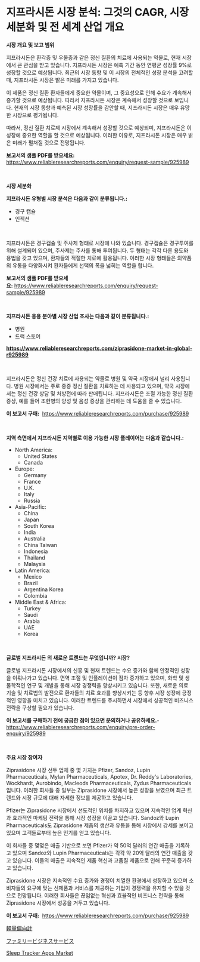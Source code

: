 <p><h1>지프라시돈 시장 분석: 그것의 CAGR, 시장 세분화 및 전 세계 산업 개요</h1></p><p><strong>시장 개요 및 보고 범위</strong></p>
<p><p>지프라시돈은 환각증 및 우울증과 같은 정신 질환의 치료에 사용되는 약물로, 현재 시장에서 큰 관심을 받고 있습니다. 지프라시돈 시장은 예측 기간 동안 연평균 성장률 9%로 성장할 것으로 예상됩니다. 최근의 시장 동향 및 이 시장의 전체적인 성장 분석을 고려할 때, 지프라시돈 시장은 밝은 미래를 가지고 있습니다. </p><p>이 제품은 정신 질환 환자들에게 중요한 약물이며, 그 중요성으로 인해 수요가 계속해서 증가할 것으로 예상됩니다. 따라서 지프라시돈 시장은 계속해서 성장할 것으로 보입니다. 현재의 시장 동향과 예측된 시장 성장률을 감안할 때, 지프라시돈 시장은 매우 유망한 시장으로 평가됩니다. </p><p>따라서, 정신 질환 치료제 시장에서 계속해서 성장할 것으로 예상되며, 지프라시돈은 이 성장에 중요한 역할을 할 것으로 예상됩니다. 이러한 이유로, 지프라시돈 시장은 매우 밝은 미래가 펼쳐질 것으로 전망됩니다.</p></p>
<p><strong>보고서의 샘플 PDF를 받으세요:</strong> <a href="https://www.reliableresearchreports.com/enquiry/request-sample/925989">https://www.reliableresearchreports.com/enquiry/request-sample/925989</a></p>
<p>&nbsp;</p>
<p><strong>시장 세분화</strong></p>
<p><strong>지프라시돈 유형별 시장 분석은 다음과 같이 분류됩니다.:</strong></p>
<p><ul><li>경구 캡슐</li><li>인젝션</li></ul></p>
<p>&nbsp;</p>
<p><p>지프라시돈은 경구캡슐 및 주사제 형태로 시장에 나와 있습니다. 경구캡슐은 경구투여를 위해 설계되어 있으며, 주사제는 주사를 통해 투여됩니다. 두 형태는 각각 다른 용도와 용법을 갖고 있으며, 환자들의 적절한 치료에 활용됩니다. 이러한 시장 형태들은 의약품의 유통을 다양화시켜 환자들에게 선택의 폭을 넓히는 역할을 합니다.</p></p>
<p><strong>보고서의 샘플 PDF를 받으세요:</strong>&nbsp;<a href="https://www.reliableresearchreports.com/enquiry/request-sample/925989">https://www.reliableresearchreports.com/enquiry/request-sample/925989</a></p>
<p>&nbsp;</p>
<p><strong> 지프라시돈 응용 분야별 시장 산업 조사는 다음과 같이 분류됩니다.:</strong></p>
<p><ul><li>병원</li><li>드럭 스토어</li></ul></p>
<p><strong><a href="https://www.reliableresearchreports.com/ziprasidone-market-in-global-r925989">https://www.reliableresearchreports.com/ziprasidone-market-in-global-r925989</a></strong></p>
<p>&nbsp;</p>
<p><p>지프라시돈은 정신 건강 치료에 사용되는 약물로 병원 및 약국 시장에서 널리 사용됩니다. 병원 시장에서는 주로 중증 정신 질환을 치료하는 데 사용되고 있으며, 약국 시장에서는 정신 건강 상담 및 처방전에 따라 판매됩니다. 지프라시돈은 조절 가능한 정신 질환 증상, 예를 들어 조현병의 양성 및 음성 증상을 관리하는 데 도움을 줄 수 있습니다.</p></p>
<p><strong>이 보고서 구매:</strong>&nbsp; <a href="https://www.reliableresearchreports.com/purchase/925989">https://www.reliableresearchreports.com/purchase/925989</a></p>
<p>&nbsp;</p>
<p><strong>지역 측면에서 지프라시돈 지역별로 이용 가능한 시장 플레이어는 다음과 같습니다.:</strong></p>
<p><ul>
    <li>
        North America:
        <ul>
            <li>United States</li>
            <li>Canada</li>
        </ul>
    </li>
    <li>
        Europe:
        <ul>
            <li>Germany</li>
            <li>France</li>
            <li>U.K.</li>
            <li>Italy</li>
            <li>Russia</li>
        </ul>
    </li>
    <li>
        Asia-Pacific:
        <ul>
            <li>China</li>
            <li>Japan</li>
            <li>South Korea</li>
            <li>India</li>
            <li>Australia</li>
            <li>China Taiwan</li>
            <li>Indonesia</li>
            <li>Thailand</li>
            <li>Malaysia</li>
        </ul>
    </li>
    <li>
        Latin America:
        <ul>
            <li>Mexico</li>
            <li>Brazil</li>
            <li>Argentina Korea</li>
            <li>Colombia</li>
        </ul>
    </li>
    <li>
        Middle East & Africa:
        <ul>
            <li>Turkey</li>
            <li>Saudi</li>
            <li>Arabia</li>
            <li>UAE</li>
            <li>Korea</li>
        </ul>
    </li>
    </ul></p>
<p>&nbsp;</p>
<p><strong>글로벌 지프라시돈 의 새로운 트렌드는 무엇입니까? 시장?</strong></p>
<p><p>글로벌 지프라시돈 시장에서의 신흥 및 현재 트렌드는 수요 증가와 함께 안정적인 성장을 이뤄나가고 있습니다. 면역 조절 및 인플레이션이 점차 증가하고 있으며, 화학 및 생물학적인 연구 및 개발을 통해 시장 경쟁력을 향상시키고 있습니다. 또한, 새로운 의료 기술 및 치료법의 발전으로 환자들의 치료 효과를 향상시키는 등 향후 시장 성장에 긍정적인 영향을 미치고 있습니다. 이러한 트렌드를 주시하면서 시장에서 성공적인 비즈니스 전략을 구상할 필요가 있습니다.</p></p>
<p><strong>이 보고서를 구매하기 전에 궁금한 점이 있으면 문의하거나 공유하세요.</strong>- <a href="https://www.reliableresearchreports.com/enquiry/pre-order-enquiry/925989">https://www.reliableresearchreports.com/enquiry/pre-order-enquiry/925989</a></p>
<p>&nbsp;</p>
<p><strong>주요 시장 참여자</strong></p>
<p><p>Ziprasidone 시장 선두 업체 중 몇 가지는 Pfizer, Sandoz, Lupin Pharmaceuticals, Mylan Pharmaceuticals, Apotex, Dr. Reddy's Laboratories, Wockhardt, Aurobindo, Macleods Pharmaceuticals, Zydus Pharmaceuticals입니다. 이러한 회사들 중 일부는 Ziprasidone 시장에서 높은 성장을 보였으며 최근 트렌드와 시장 규모에 대해 자세한 정보를 제공하고 있습니다.</p><p>Pfizer는 Ziprasidone 시장에서 선도적인 위치를 차지하고 있으며 지속적인 업계 혁신과 효과적인 마케팅 전략을 통해 시장 성장을 이끌고 있습니다. Sandoz와 Lupin Pharmaceuticals도 Ziprasidone 제품의 생산과 유통을 통해 시장에서 강세를 보이고 있으며 고객들로부터 높은 인기를 얻고 있습니다.</p><p>이 회사들 중 몇몇은 매출 기반으로 보면 Pfizer가 약 50억 달러의 연간 매출을 기록하고 있으며 Sandoz와 Lupin Pharmaceuticals는 각각 약 20억 달러의 연간 매출을 갖고 있습니다. 이들의 매출은 지속적인 제품 혁신과 고품질 제품으로 인해 꾸준히 증가하고 있습니다.</p><p>Ziprasidone 시장은 지속적인 수요 증가와 경쟁이 치열한 환경에서 성장하고 있으며 소비자들의 요구에 맞는 신제품과 서비스를 제공하는 기업이 경쟁력을 유지할 수 있을 것으로 전망됩니다. 이러한 회사들은 끊임없는 혁신과 효율적인 비즈니스 전략을 통해 Ziprasidone 시장에서 성공을 거두고 있습니다.</p></p>
<p><strong>이 보고서 구매:</strong>&nbsp;&nbsp;<a href="https://www.reliableresearchreports.com/purchase/925989">https://www.reliableresearchreports.com/purchase/925989</a></p>
<p><p><a href="https://github.com/KaydenJohns1964/Market-Research-Report-List-1/blob/main/765423725242.md">軽量偏向計</a></p><p><a href="https://github.com/marbadji/Market-Research-Report-List-1/blob/main/158880225241.md">ファミリービジネスサービス</a></p><p><a href="https://github.com/mancsybtousav/Market-Research-Report-List-2/blob/main/sleep-tracker-apps-market.md">Sleep Tracker Apps Market</a></p></p>